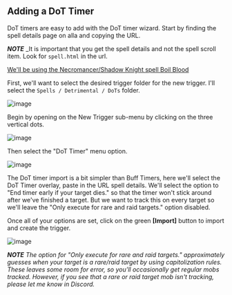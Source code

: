 ## Adding a DoT Timer

DoT timers are easy to add with the DoT timer wizard. Start by finding the spell details page on alla and copying the URL.

**_NOTE_** _It is important that you get the spell details and not the spell scroll item. Look for ```spell.html``` in the url.

[We'll be using the Necromancer/Shadow Knight spell Boil Blood](https://everquest.allakhazam.com/db/spell.html?spell=451)

First, we'll want to select the desired trigger folder for the new trigger.  I'll select the ```Spells / Detrimental / DoTs``` folder.

![image](https://user-images.githubusercontent.com/66176124/136667656-ae9befbc-6443-4a1c-ad5a-a3b22a9ed0f7.png)

Begin by opening on the New Trigger sub-menu by clicking on the three vertical dots.

![image](https://user-images.githubusercontent.com/66176124/136667108-b0326a95-370c-43c1-9fe0-dbd7a4a472cc.png)

Then select the "DoT Timer" menu option.

![image](https://user-images.githubusercontent.com/66176124/136667677-6d557394-ff42-45a0-a3f5-d1c9cc1c8270.png)

The DoT timer import is a bit simpler than Buff Timers, here we'll select the DoT Timer overlay, paste in the URL spell details.  We'll select the option to "End timer early if your target dies." so that the timer won't stick around after we've finished a target.  But we want to track this on every target so we'll leave the "Only execute for rare and raid targets." option disabled.

Once all of your options are set, click on the green **\[Import\]** button to import and create the trigger.

![image](https://user-images.githubusercontent.com/66176124/136667817-88f7fe0b-08db-4ce6-aad6-7a460d37859a.png)

_**NOTE** The option for "Only execute for rare and raid targets." approximately guesses when your target is a rare/raid target by using capitolization rules.  These leaves some room for error, so you'll occasionally get regular mobs tracked.  However, if you see that a rare or raid target mob isn't tracking, please let me know in Discord._

